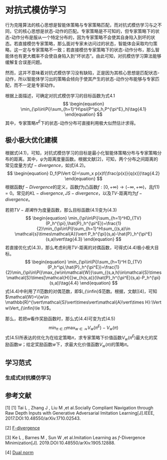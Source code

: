 # 对抗式模仿学习

行为克隆算法的核心思想是智能体策略与专家策略匹配，而对抗式模仿学习与之不同，它的核心思想是状态-动作的匹配。专家策略是不可知的，但专家策略下的状态-动作分布是服从一个特定分布的，因为专家策略不会使其自身陷入到坏的状态。若直接模仿专家策略，那么面对专家未访问过的状态，智能体会采取均匀策略，这一定与专家策略不一致；若直接模仿专家策略下的状态-动作分布，那么智能体也有更大概率不会使自身陷入到“坏状态”。由此可知，对抗模仿学习算法能够缓解复合误差问题。

然而，这并不意味着对抗式模仿学习没有缺陷，正是因为其核心思想是匹配状态-动作，所以智能体学习出的策略会倾向于使其产生的状态-动作分布能够与专家匹配，而不一定是专家动作。

根据上面描述，可确定对抗式模仿学习的目标函数为式4.1
$$
\begin{equation}
\min_{\pi\in\Pi}\sum_{h=1}^H\psi(P^\pi_h,P^{\pi^E}_h)\tag{4.1}
\end{equation}
$$
其中，专家策略$\pi^E$下的状态-动作分布可直接利用极大似然估计求得。



## 极小极大优化建模

根据式(4.1)，可知，对抗式模仿学习的目标是最小化智能体策略分布与专家策略分布的距离。其中，$\psi$为距离度量函数。根据文献[2]，可知，两个分布之间距离的常见度量方式$f-divergence$，如式(4.2)。
$$
\begin{equation}
D_f(P\Vert Q)=\sum_x p(x)f(\frac{p(x)}{q(x)})\tag{4.2}
\end{equation}
$$
根据函数$f-Divergence$的定义，函数$f$为凸函数$f:[0,+\infty)\to(-\infty,+\infty)$，且$f(1)=0$。常见的$KL-divergence,JS-divergence$，以及$TV$-距离均为$f-divergence$。

若把$TV-距离$作为度量函数，那么目标函数(4.1)变为(4.3)
$$
\begin{equation}
\min_{\pi\in\Pi}\sum_{h=1}^HD_{TV}(P_h^{\pi},\hat{P}_h^{\pi^E})=\frac{1}{2}\min_{\pi\in\Pi}\sum_{h=1}^H\sum_{(s,a)\in \mathcal{s}\times\mathcal{A}}\vert P_h^{\pi}(s,a)-\hat{P}_h^{\pi^E}(s,a)\vert\tag{4.3}
\end{equation}
$$
若直接优化式(4.3)，那么考虑利用$TV$-距离的对偶函数，可得式(4.4)极小极大目标。
$$
\begin{equation}
\min_{\pi\in\Pi}\sum_{h=1}^H D_{TV}(P_h^\pi,\hat{P}_h^{\pi^E})=\frac{1}{2}\min_{\pi\in\Pi}\max_{w\in\mathcal{W}}\sum_{(s,a,h)\in\mathcal{S}\times\mathcal{S}\times[\mathcal{H}]}w_{h(s,a)}(\hat{P}_h^{\pi^E}(s,a)-P_h^{\pi}(s,a))\tag{4.4}
\end{equation}
$$
式(4.4)中利用了$l1$范数的对偶范数，即$l_{\infin}$范数。根据，文献[[4]，可知$\mathcal{W}=\{w\in \mathbb{R}^{\vert\mathcal{S}\vert\times\vert\mathcal{A}\vert\times H}:\Vert w\Vert_{\infin}\le 1\}$。

那么，若把$w$看作奖励函数时，那么式(4.4)可变为式(4.5)
$$
\begin{equation}
\min_{\pi\in\Pi}\max_{w\in\mathcal{W}}V_{w}(\pi^{E})-V_{w}(\pi)\tag{4.5}
\end{equation}
$$
式(4.5)所表达的优化为在给定策略$\pi$，求专家策略下价值函数$V_{w}(\pi^E)$最大化的奖励函数$w$；给定奖励函数$w$下，求最大化价值函数$V_w(\pi)$的策略$\pi$。



## 学习范式

### 生成式对抗模仿学习





## 参考文献

[1] [1] Tai L , Zhang J , Liu M ,et al.Socially Compliant Navigation through Raw Depth Inputs with Generative Adversarial Imitation Learning[J].IEEE, 2017.DOI:10.48550/arXiv.1710.02543.

[2] [F-divergence](https://en.wikipedia.org/wiki/F-divergence)

[3] Ke L , Barnes M , Sun W ,et al.Imitation Learning as $f$-Divergence Minimization[J].  2019.DOI:10.48550/arXiv.1905.12888.

[4] [Dual norm](https://en.wikipedia.org/w/index.php?title=Dual_norm&oldid=1029266114)
